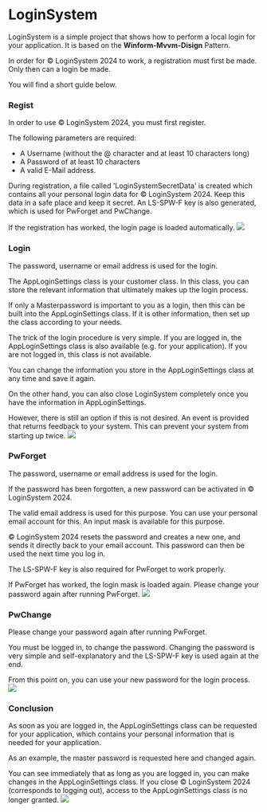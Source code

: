 
# LoginSystem

LoginSystem is a simple project that shows how to perform a local login for your application. It is based on the **Winform-Mvvm-Disign** Pattern.

In order for © LoginSystem 2024 to work, a registration must first be made. Only then can a login be made. 

You will find a short guide below.


### Regist
In order to use © LoginSystem 2024, you must first register. 

The following parameters are required:
- A Username (without the @ character and at least 10 characters long) 
- A Password of at least 10 characters
- A valid E-Mail address.

During registration, a file called 'LoginSystemSecretData' is created which contains all your personal login data for © LoginSystem 2024. Keep this data in a safe place and keep it secret. An LS-SPW-F key is also generated, which is used for PwForget and PwChange.

If the registration has worked, the login page is loaded automatically.
![](https://github.com/michelenatale/Cryptography/blob/main/LoginSystem/Documentation/01_Regist.gif) 

### Login
The password, username or email address is used for the login.

The AppLoginSettings class is your customer class. In this class, you can store the relevant information that ultimately makes up the login process.

If only a Masterpassword is important to you as a login, then this can be built into the AppLoginSettings class. If it is other information, then set up the class according to your needs.

The trick of the login procedure is very simple. If you are logged in, the AppLoginSettings class is also available (e.g. for your application). If you are not logged in, this class is not available.

You can change the information you store in the AppLoginSettings class at any time and save it again.

On the other hand, you can also close LoginSystem completely once you have the information in AppLoginSettings. 

However, there is still an option if this is not desired. An event is provided that returns feedback to your system. This can prevent your system from starting up twice.
![](https://github.com/michelenatale/Cryptography/blob/main/LoginSystem/Documentation/02_Login.gif)


### PwForget
The password, username or email address is used for the login.

If the password has been forgotten, a new password can be activated in © LoginSystem 2024.

The valid email address is used for this purpose. You can use your personal email account for this. An input mask is available for this purpose.

© LoginSystem 2024 resets the password and creates a new one, and sends it directly back to your email account. This password can then be used the next time you log in.

The LS-SPW-F key is also required for PwForget to work properly. 

If PwForget has worked, the login mask is loaded again. Please change your password again after running PwForget.
![](https://github.com/michelenatale/Cryptography/blob/main/LoginSystem/Documentation/03_PwForget.gif)


### PwChange
Please change your password again after running PwForget.

You must be logged in, to change the password. Changing the password is very simple and self-explanatory and the LS-SPW-F key is used again at the end.

From this point on, you can use your new password for the login process.
![](https://github.com/michelenatale/Cryptography/blob/main/LoginSystem/Documentation/04_PwChange.gif)


### Conclusion
As soon as you are logged in, the AppLoginSettings class can be requested for your application, which contains your personal information that is needed for your application.

As an example, the master password is requested here and changed again. 

You can see immediately that as long as you are logged in, you can make changes in the AppLoginSettings class. If you close © LoginSystem 2024 (corresponds to logging out), access to the AppLoginSettings class is no longer granted.
![](https://github.com/michelenatale/Cryptography/blob/main/LoginSystem/Documentation/05_FunctionLoginSystem.gif)






